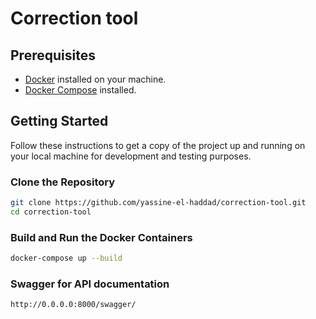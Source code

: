 # Correction tool

## Prerequisites

- [Docker](https://www.docker.com/get-started) installed on your machine.
- [Docker Compose](https://docs.docker.com/compose/install/) installed.

## Getting Started

Follow these instructions to get a copy of the project up and running on your local machine for development and testing purposes.

### Clone the Repository
```bash
git clone https://github.com/yassine-el-haddad/correction-tool.git
cd correction-tool
```

### Build and Run the Docker Containers
```bash
docker-compose up --build
```

### Swagger for API documentation
```bash
http://0.0.0.0:8000/swagger/
```